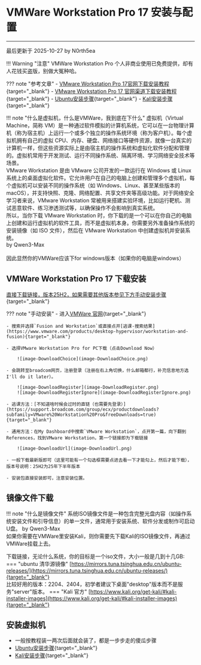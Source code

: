# VMWare Workstation Pro 17 安装与配置

---

最后更新于 2025-10-27 by N0rth5ea

!!! Warning "注意"
    VMWare Workstation Pro 个人非商业使用已免费提供，却有人花钱买盗版，别做大冤种哈。

??? note "参考文章"
    - [VMware Workstation Pro 17官网下载安装教程](https://blog.csdn.net/air__j/article/details/142798842){target="_blank"}
    - [VMware Workstation Pro 17 官网渠道下载安装教程](https://zhuanlan.zhihu.com/p/1937329854803603766){target="_blank"}
    - [Ubuntu安装步骤](https://zhuanlan.zhihu.com/p/684460783){target="_blank"}
    - [Kali安装步骤](https://blog.csdn.net/Zachyy/article/details/146372003){target="_blank"}

!!! note "什么是虚拟机，什么是VMWare，我到底在下什么"
    虚拟机（Virtual Machine，简称 VM）是一种通过软件模拟的计算机系统，它可以在一台物理计算机（称为宿主机）上运行一个或多个独立的操作系统环境（称为客户机）。每个虚拟机拥有自己的虚拟 CPU、内存、硬盘、网络接口等硬件资源，就像一台真实的计算机一样，但这些资源实际上是由宿主机的操作系统和虚拟化软件分配和管理的。虚拟机常用于开发测试、运行不同操作系统、隔离环境、学习网络安全技术等场景。
    </br>VMware Workstation 是由 VMware 公司开发的一款运行在 Windows 或 Linux 系统上的桌面虚拟化软件。它允许用户在自己的电脑上创建和管理多个虚拟机，每个虚拟机可以安装不同的操作系统（如 Windows、Linux、甚至某些版本的 macOS），并支持快照、克隆、网络配置、共享文件夹等高级功能。对于网络安全学习者来说，VMware Workstation 常被用来搭建实验环境，比如运行靶机、测试恶意软件、练习渗透测试等，以确保操作不会影响到真实系统。
    </br>所以，当你下载 VMware Workstation 时，你下载的是一个可以在你自己的电脑上创建和运行虚拟机的软件工具，而不是虚拟机本身。你需要另外准备操作系统的安装镜像（如 ISO 文件），然后在 VMware Workstation 中创建虚拟机并安装系统。
    </br>by Qwen3-Max</br></br>
    因此显然你的VMWare应该下for windows版本（如果你的电脑是windows）

## VMWare Workstation Pro 17 下载安装

[直接下载链接，版本25H2，如果需要其他版本参见下方手动安装步骤](https://pan.baidu.com/s/1EojI9HYi8sE9gKQCkq9C-w?pwd=9d3p){target="_blank"}

??? note "手动安装"
    - 进入[VMWare 官网](https://www.vmware.com/){target="_blank"}
    
    - 搜索并选择`Fusion and Workstation`或直接点开[逃课-搜索结果](https://www.vmware.com/products/desktop-hypervisor/workstation-and-fusion){target="_blank"}
    
    - 选择VMware Workstation Pro for PC下载（点击Download Now）
    
        ![image-DownloadChoice](image-DownloadChoice.png)
    
    - 会跳转至broadcom网页，注册登录（注册在右上角切换，什么邮箱都行，补充信息地方选I'll do it later）。
    
        ![image-DownloadRegister](image-DownloadRegister.png)
        ![image-DownloadRegisterIgnore](image-DownloadRegisterIgnore.png)
    
    - 逃课方法：[不知道啥时候会过时的直链（也需要先登录）](https://support.broadcom.com/group/ecx/productdownloads?subfamily=VMware%20Workstation%20Pro&freeDownloads=true){target="_blank"}
    
    - 通用方法：在My Dashboard中搜索`VMware Workstation`，点开第一篇，向下翻到References，找到VMware Workstation，第一个链接即为下载链接
    
        ![image-DownloadUrl](image-DownloadUrl.png)
    
    - 一般下载最新版即可（这里可能有一个勾选框需要点进去看一下才能勾上，然后才能下载），版本号说明：25H2为25年下半年版本
    
    - 安装包直接安装即可，注意安装位置。

## 镜像文件下载

!!! note "什么是镜像文件"
    系统ISO镜像文件是一种包含完整光盘内容（如操作系统安装文件和引导信息）的单一文件，通常用于安装系统、软件分发或制作可启动U盘。
    by Qwen3-Max</br>
    如果你需要在VMWare里安装Kali，则你需要先下载Kali的ISO镜像文件，再通过VMWare挂载上去。

下载链接，无论什么系统，你的目标是一个iso文件，大小一般是几到十几GB:
=== "ubuntu 清华源镜像"
    [https://mirrors.tuna.tsinghua.edu.cn/ubuntu-releases/](https://mirrors.tuna.tsinghua.edu.cn/ubuntu-releases/){target="_blank"}
    </br>比较好用的版本：2204、2404，初学者建议下桌面"desktop"版本而不是服务"server"版本。
=== "Kali 官方"
    [https://www.kali.org/get-kali/#kali-installer-images](https://www.kali.org/get-kali/#kali-installer-images){target="_blank"}

## 安装虚拟机

- 一般按教程装一两次后面就会装了，都是一步步走的傻瓜步骤
- [Ubuntu安装步骤](https://zhuanlan.zhihu.com/p/684460783){target="_blank"}
- [Kali安装步骤](https://blog.csdn.net/Zachyy/article/details/146372003){target="_blank"}
